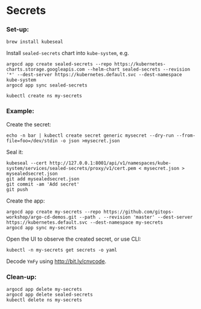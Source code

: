 # Secrets

### Set-up:

```
brew install kubeseal
```

Install `sealed-secrets` chart into `kube-system`, e.g.

```
argocd app create sealed-secrets --repo https://kubernetes-charts.storage.googleapis.com --helm-chart sealed-secrets --revision '*' --dest-server https://kubernetes.default.svc --dest-namespace kube-system 
argocd app sync sealed-secrets
```

```
kubectl create ns my-secrets
```

### Example:

Create the secret:

```
echo -n bar | kubectl create secret generic mysecret --dry-run --from-file=foo=/dev/stdin -o json >mysecret.json
```

Seal it:

```
kubeseal --cert http://127.0.0.1:8001/api/v1/namespaces/kube-system/services/sealed-secrets/proxy/v1/cert.pem < mysecret.json > mysealedsecret.json
git add mysealedsecret.json
git commit -am 'Add secret'
git push
```

Create the app:

```
argocd app create my-secrets --repo https://github.com/gitops-workshop/argo-cd-demos.git --path . --revision 'master' --dest-server https://kubernetes.default.svc --dest-namespace my-secrets
argocd app sync my-secrets
```

Open the UI to observe the created secret, or use CLI:

```
kubectl -n my-secrets get secrets -o yaml
```

Decode `YmFy` using http://bit.ly/cnvcode.

### Clean-up:

```
argocd app delete my-secrets
argocd app delete sealed-secrets
kubectl delete ns my-secrets
```
